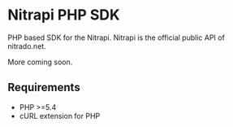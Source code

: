 **Nitrapi PHP SDK**
===================

PHP based SDK for the Nitrapi. Nitrapi is the official public API of nitrado.net. 

More coming soon.

Requirements
------------
* PHP >=5.4
* cURL extension for PHP